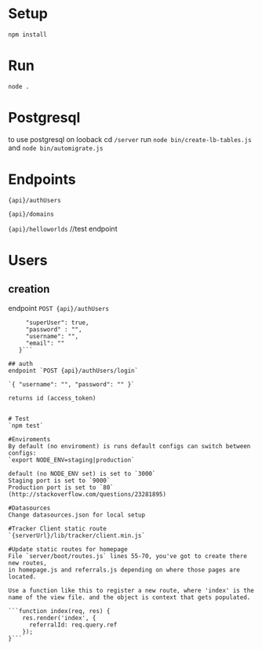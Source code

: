 # Setup
`npm install` 

# Run
`node .`

# Postgresql
to use postgresql on looback
cd `/server`
run `node bin/create-lb-tables.js` and  `node bin/automigrate.js`

# Endpoints
`{api}/authUsers`

`{api}/domains`

`{api}/helloworlds` //test endpoint

# Users
## creation
endpoint `POST {api}/authUsers`
```{
     "superUser": true,
     "password" : "",
     "username": "",
     "email": ""
   }```

## auth
endpoint `POST {api}/authUsers/login`

`{ "username": "", "password": "" }`

returns id (access_token)


# Test
`npm test`

#Enviroments
By default (no enviroment) is runs default configs can switch between configs:
`export NODE_ENV=staging|production`

default (no NODE_ENV set) is set to `3000`
Staging port is set to `9000` 
Production port is set to `80` (http://stackoverflow.com/questions/23281895)

#Datasources
Change datasources.json for local setup

#Tracker Client static route
`{serverUrl}/lib/tracker/client.min.js`

#Update static routes for homepage
File `server/boot/routes.js` lines 55-70, you've got to create there new routes, 
in homepage.js and referrals.js depending on where those pages are located.

Use a function like this to register a new route, where 'index' is the name of the view file. and the object is context that gets populated.
 
```function index(req, res) {
    res.render('index', {
      referralId: req.query.ref
    });
}```

